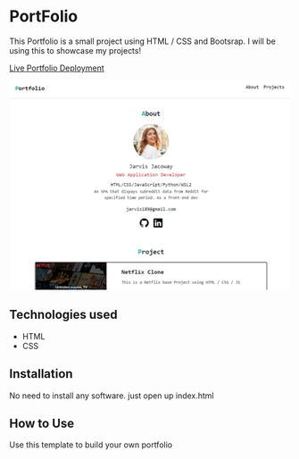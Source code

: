 # PortFolio
This Portfolio is a small project using HTML / CSS and Bootsrap. I will be using this to showcase my projects!

[Live Portfolio Deployment](https://test.jarvisdj00.repl.co/)


 <img width="1080" alt="image" src="https://github.com/jarvisdj00/test/blob/main/img/Screenshot_20221229_045727.png">

## Technologies used

* HTML
* CSS

## Installation

No need to install any software. just open up index.html

## How to Use

Use this template to build your own portfolio
